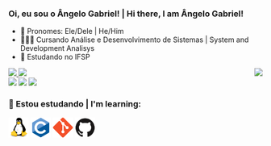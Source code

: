 ### Oi, eu sou o Ângelo Gabriel! | Hi there, I am Ângelo Gabriel!

- 🌱 Pronomes: Ele/Dele |  He/Him
- 🧑🏻‍🎓 Cursando Análise e Desenvolvimento de Sistemas | System and Development Analisys
- 🏫 Estudando no IFSP

 <div>
  <a href="https://github.com/geloodev">
  <img height="150em" src="https://github-readme-stats.vercel.app/api?username=geloodev&show_icons=true&theme=tokyonight&include_all_commits=true&count_private=true"/>
  <img height="150em" src="https://github-readme-stats.vercel.app/api/top-langs/?username=geloodev&layout=compact&langs_count=7&theme=tokyonight"/>
   <img align="right" height="150em" src="https://i.pinimg.com/originals/1c/4f/ac/1c4facad627b098885aec6266b8c6c0e.gif">
 </div>
 <div>
  <a href="https://www.linkedin.com/in/angelo-holandini/" target="_blank"><img src="https://img.shields.io/badge/-LinkedIn-%230077B5?style=for-the-badge&logo=linkedin&logoColor=white" target="_blank"></a>
  <a href = "mailto:angeloholandini11@gmail.com"><img src="https://img.shields.io/badge/-Gmail-%23333?style=for-the-badge&logo=gmail&logoColor=white" target="_blank"></a>
  <a href="https://www.instagram.com/geloodev/" target="_blank"><img src="https://img.shields.io/badge/-Instagram-%23E4405F?style=for-the-badge&logo=instagram&logoColor=white" target="_blank"></a>
 </div>
 
 
 ### 📖 Estou estudando | I'm learning:
 <div>
  <img align="center" height="40" src="https://github.com/devicons/devicon/blob/master/icons/linux/linux-original.svg">
  <img align="center" height="40" src="https://github.com/devicons/devicon/blob/master/icons/c/c-original.svg">
  <img align="center" height="40" src="https://github.com/devicons/devicon/blob/master/icons/git/git-plain.svg">
  <img align="center" height="40" src="https://github.com/devicons/devicon/blob/master/icons/github/github-original.svg">
 </div>
 
 
